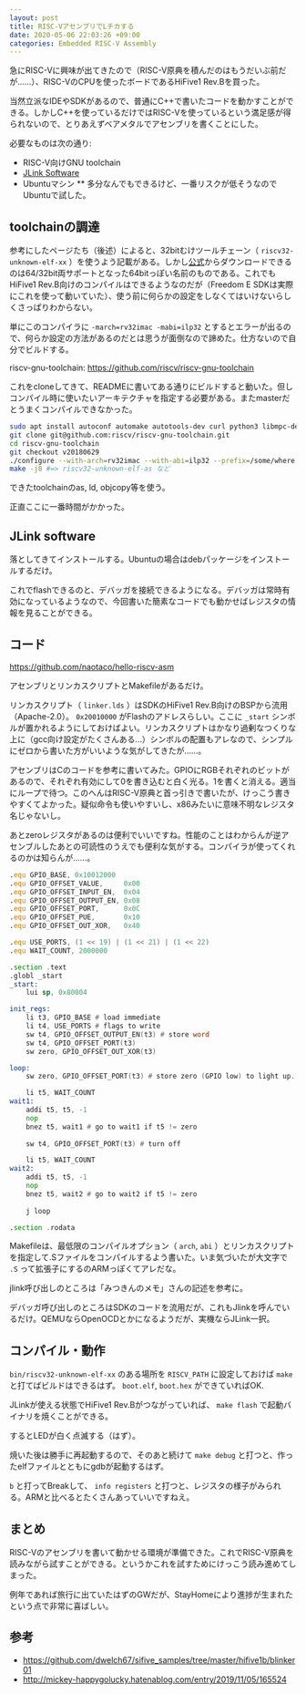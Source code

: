 ```yaml
---
layout: post
title: RISC-VアセンブリでLチカする
date: 2020-05-06 22:03:26 +09:00
categories: Embedded RISC-V Assembly
---
```


急にRISC-Vに興味が出てきたので（RISC-V原典を積んだのはもうだいぶ前だが……）、RISC-VのCPUを使ったボードであるHiFive1 Rev.Bを買った。

当然立派なIDEやSDKがあるので、普通にC++で書いたコードを動かすことができる。しかしC++を使っているだけではRISC-Vを使っているという満足感が得られないので、とりあえずベアメタルでアセンブリを書くことにした。

必要なものは次の通り:

* RISC-V向けGNU toolchain
* [JLink Software](https://www.segger.com/downloads/jlink/#J-LinkSoftwareAndDocumentationPack)
* Ubuntuマシン
** 多分なんでもできるけど、一番リスクが低そうなのでUbuntuで試した。

## toolchainの調達

参考にしたページたち（後述）によると、32bitむけツールチェーン（ `riscv32-unknown-elf-xx` ）を使うよう記載がある。しかし[公式](https://www.sifive.com/boards)からダウンロードできるのは64/32bit両サポートとなった64bitっぽい名前のものである。これでもHiFive1 Rev.B向けのコンパイルはできるようなのだが（Freedom E SDKは実際にこれを使って動いていた）、使う前に何らかの設定をしなくてはいけないらしくさっぱりわからない。

単にこのコンパイラに `-march=rv32imac -mabi=ilp32` とするとエラーが出るので、何らか設定の方法があるのだとは思うが面倒なので諦めた。仕方ないので自分でビルドする。

riscv-gnu-toolchain: https://github.com/riscv/riscv-gnu-toolchain

これをcloneしてきて、READMEに書いてある通りにビルドすると動いた。但しコンパイル時に使いたいアーキテクチャを指定する必要がある。またmasterだとうまくコンパイルできなかった。

```bash
sudo apt install autoconf automake autotools-dev curl python3 libmpc-dev libmpfr-dev libgmp-dev gawk build-essential bison flex texinfo gperf libtool patchutils bc zlib1g-dev libexpat-dev
git clone git@github.com:riscv/riscv-gnu-toolchain.git
cd riscv-gnu-toolchain
git checkout v20180629
./configure --with-arch=rv32imac --with-abi=ilp32 --prefix=/some/where
make -j8 #=> riscv32-unknown-elf-as など
```

できたtoolchainのas, ld, objcopy等を使う。

正直ここに一番時間がかかった。

## JLink software

落としてきてインストールする。Ubuntuの場合はdebパッケージをインストールするだけ。

これでflashできるのと、デバッガを接続できるようになる。デバッガは常時有効になっているようなので、今回書いた簡素なコードでも動かせばレジスタの情報を見ることができる。

## コード

https://github.com/naotaco/hello-riscv-asm

アセンブリとリンカスクリプトとMakefileがあるだけ。

リンカスクリプト（ `linker.lds` ）はSDKのHiFive1 Rev.B向けのBSPから流用（Apache-2.0）。 `0x20010000` がFlashのアドレスらしい。ここに `_start` シンボルが置かれるようにしておけばよい。リンカスクリプトはかなり過剰なつくりな上に（gcc向け設定がたくさんある…）シンボルの配置もアレなので、シンプルにゼロから書いた方がいいような気がしてきたが……。

アセンブリはCのコードを参考に書いてみた。GPIOにRGBそれぞれのビットがあるので、それぞれ有効にして0を書き込むと白く光る。1を書くと消える。適当にループで待つ。このへんはRISC-V原典と首っ引きで書いたが、けっこう書きやすくてよかった。疑似命令も使いやすいし、x86みたいに意味不明なレジスタ名じゃないし。

あとzeroレジスタがあるのは便利でいいですね。性能のことはわからんが逆アセンブルしたあとの可読性のうえでも便利な気がする。コンパイラが使ってくれるのかは知らんが……。

```asm
.equ GPIO_BASE, 0x10012000
.equ GPIO_OFFSET_VALUE,     0x00
.equ GPIO_OFFSET_INPUT_EN,  0x04
.equ GPIO_OFFSET_OUTPUT_EN, 0x08
.equ GPIO_OFFSET_PORT,      0x0C
.equ GPIO_OFFSET_PUE,       0x10
.equ GPIO_OFFSET_OUT_XOR,   0x40

.equ USE_PORTS, (1 << 19) | (1 << 21) | (1 << 22)
.equ WAIT_COUNT, 2000000

.section .text
.globl _start
_start:
	lui sp, 0x80004

init_regs:
	li t3, GPIO_BASE # load immediate
	li t4, USE_PORTS # flags to write
	sw t4, GPIO_OFFSET_OUTPUT_EN(t3) # store word
	sw t4, GPIO_OFFSET_PORT(t3)
	sw zero, GPIO_OFFSET_OUT_XOR(t3)

loop:
	sw zero, GPIO_OFFSET_PORT(t3) # store zero (GPIO low) to light up.

	li t5, WAIT_COUNT
wait1:
	addi t5, t5, -1
	nop
	bnez t5, wait1 # go to wait1 if t5 != zero
	
	sw t4, GPIO_OFFSET_PORT(t3) # turn off

	li t5, WAIT_COUNT
wait2:
	addi t5, t5, -1
	nop
	bnez t5, wait2 # go to wait2 if t5 != zero
	
	j loop

.section .rodata
```

Makefileは、最低限のコンパイルオプション（ `arch`, `abi` ）とリンカスクリプトを指定して.Sファイルをコンパイルするよう書いた。いま気づいたが大文字で `.S` って拡張子にするのARMっぽくてアレだな。

jlink呼び出しのところは「みつきんのメモ」さんの記述を参考に。

デバッガ呼び出しのところはSDKのコードを流用だが、これもJlinkを呼んでいるだけ。QEMUならOpenOCDとかになるようだが、実機ならJLink一択。

## コンパイル・動作

`bin/riscv32-unknown-elf-xx` のある場所を `RISCV_PATH` に設定しておけば `make` と打てばビルドはできるはず。 `boot.elf`, `boot.hex` ができていればOK.

JLinkが使える状態でHiFive1 Rev.Bがつながっていれば、 `make flash` で起動バイナリを焼くことができる。

するとLEDが白く点滅する（はず）。

焼いた後は勝手に再起動するので、そのあと続けて `make debug` と打つと、作ったelfファイルとともにgdbが起動するはず。

`b` と打ってBreakして、 `info registers` と打つと、レジスタの様子がみられる。ARMと比べるとたくさんあっていいですねえ。

## まとめ

RISC-Vのアセンブリを書いて動かせる環境が準備できた。これでRISC-V原典を読みながら試すことができる。というかこれを試すためにけっこう読み進めてしまった。

例年であれば旅行に出ていたはずのGWだが、StayHomeにより進捗が生まれたという点で非常に喜ばしい。

## 参考

* https://github.com/dwelch67/sifive_samples/tree/master/hifive1b/blinker01
* http://mickey-happygolucky.hatenablog.com/entry/2019/11/05/165524





